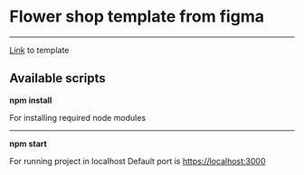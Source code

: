 # Flower shop template from figma

---

[Link](https://www.figma.com/file/BeJ7F91dnIOSwVdvcRwMqn/GreenShop-(Copy)?node-id=0%3A1) to template

## Available scripts

**npm install**

For installing required node modules

---

**npm start**

For running project in localhost
Default port is [https://localhost:3000](https://localhost:3000)

